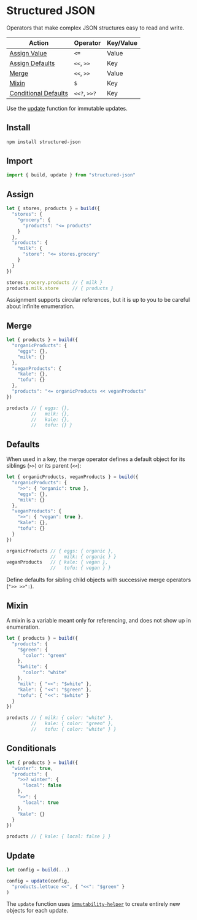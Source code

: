 # Structured JSON

Operators that make complex JSON structures easy to read and write.

Action                                | Operator     | Key/Value
------------------------------------- | ------------ | ---------
[Assign Value](#assign)               | `<=`         | Value
[Assign Defaults](#defaults)          | `<<`, `>>`   | Key
[Merge](#merge)                       | `<<`, `>>`   | Value
[Mixin](#mixin)                       | `$`          | Key
[Conditional Defaults](#conditionals) | `<<?`, `>>?` | Key

Use the [update](#update) function for immutable updates.

## Install

```bash
npm install structured-json
```

## Import

```js
import { build, update } from "structured-json"
```

## Assign

```js
let { stores, products } = build({
  "stores": {
    "grocery": {
      "products": "<= products"
    }
  },
  "products": {
    "milk": {
      "store": "<= stores.grocery"
    }
  }
})

stores.grocery.products // { milk }
products.milk.store     // { products }
```

Assignment supports circular references, but it is up to you to be careful about infinite enumeration.

## Merge

```js
let { products } = build({
  "organicProducts": {
    "eggs": {},
    "milk": {}
  },
  "veganProducts": {
    "kale": {},
    "tofu": {}
  },
  "products": "<= organicProducts << veganProducts"
})

products // { eggs: {},
         //   milk: {},
         //   kale: {},
         //   tofu: {} }
```

## Defaults

When used in a key, the merge operator defines a default object for its siblings (`>>`) or its parent (`<<`):

```js
let { organicProducts, veganProducts } = build({
  "organicProducts": {
    ">>": { "organic": true },
    "eggs": {},
    "milk": {}
  },
  "veganProducts": {
    ">>": { "vegan": true },
    "kale": {},
    "tofu": {}
  }
})

organicProducts // { eggs: { organic },
                //   milk: { organic } }
veganProducts   // { kale: { vegan },
                //   tofu: { vegan } }
```

Define defaults for sibling child objects with successive merge operators (`">> >>":`).

## Mixin

A mixin is a variable meant only for referencing, and does not show up in enumeration.

```js
let { products } = build({
  "products": {
    "$green": {
      "color": "green"
    },
    "$white": {
      "color": "white"
    },
    "milk": { "<<": "$white" },
    "kale": { "<<": "$green" },
    "tofu": { "<<": "$white" }
  }
})

products // { milk: { color: "white" },
         //   kale: { color: "green" },
         //   tofu: { color: "white" } }
```

## Conditionals

```js
let { products } = build({
  "winter": true,
  "products": {
    ">>? winter": {
      "local": false
    },
    ">>": {
      "local": true
    },
    "kale": {}
  }
})

products // { kale: { local: false } }
```

## Update

```js
let config = build(...)

config = update(config,
  "products.lettuce <<", { "<<": "$green" }  
)
```

The `update` function uses [`immutability-helper`](https://github.com/kolodny/immutability-helper) to create entirely new objects for each update.
